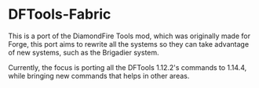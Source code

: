 # DFTools-Fabric
This is a port of the DiamondFire Tools mod, which was originally made for Forge, this port aims to rewrite all the systems so they can take advantage of new systems, such as the Brigadier system.<br>

Currently, the focus is porting all the DFTools 1.12.2's commands to 1.14.4, while bringing new commands that helps in other areas.